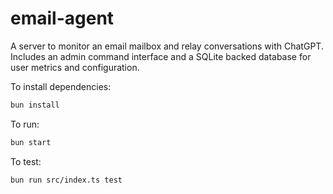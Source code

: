 # email-agent

A server to monitor an email mailbox and relay conversations with ChatGPT. Includes an admin command interface and a SQLite backed database for user metrics and configuration. 

To install dependencies:

```bash
bun install
```

To run:

```bash
bun start
```

To test:

```bash
bun run src/index.ts test
```
